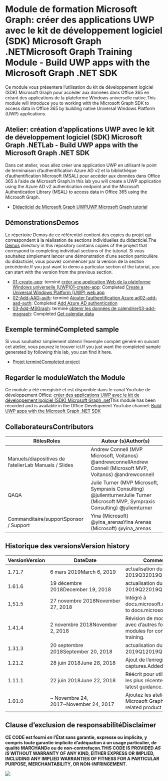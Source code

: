 # <a name="microsoft-graph-training-module---build-uwp-apps-with-the-microsoft-graph-net-sdk"></a><span data-ttu-id="b63e0-101">Module de formation Microsoft Graph: créer des applications UWP avec le kit de développement logiciel (SDK) Microsoft Graph .NET</span><span class="sxs-lookup"><span data-stu-id="b63e0-101">Microsoft Graph Training Module - Build UWP apps with the Microsoft Graph .NET SDK</span></span>

<span data-ttu-id="b63e0-102">Ce module vous présentera l’utilisation du kit de développement logiciel (SDK) Microsoft Graph pour accéder aux données dans Office 365 en créant des applications de la plateforme Windows universelle native.</span><span class="sxs-lookup"><span data-stu-id="b63e0-102">This module will introduce you to working with the Microsoft Graph SDK to access data in Office 365 by building native Universal Windows Platform (UWP) applications.</span></span>

## <a name="lab---build-uwp-apps-with-the-microsoft-graph-net-sdk"></a><span data-ttu-id="b63e0-103">Atelier: création d’applications UWP avec le kit de développement logiciel (SDK) Microsoft Graph .NET</span><span class="sxs-lookup"><span data-stu-id="b63e0-103">Lab - Build UWP apps with the Microsoft Graph .NET SDK</span></span>

<span data-ttu-id="b63e0-104">Dans cet atelier, vous allez créer une application UWP en utilisant le point de terminaison d’authentification Azure AD v2 et la bibliothèque d’authentification Microsoft (MSAL) pour accéder aux données dans Office 365 à l’aide de Microsoft Graph.</span><span class="sxs-lookup"><span data-stu-id="b63e0-104">In this lab you will create a UWP application using the Azure AD v2 authentication endpoint and the Microsoft Authentication Library (MSAL) to access data in Office 365 using the Microsoft Graph.</span></span>

- [<span data-ttu-id="b63e0-105">Didacticiel de Microsoft Graph UWP</span><span class="sxs-lookup"><span data-stu-id="b63e0-105">UWP Microsoft Graph tutorial</span></span>](https://docs.microsoft.com/graph/training/uwp-tutorial)

## <a name="demos"></a><span data-ttu-id="b63e0-106">Démonstrations</span><span class="sxs-lookup"><span data-stu-id="b63e0-106">Demos</span></span>

<span data-ttu-id="b63e0-107">Le [](./Demos) répertoire Demos de ce référentiel contient des copies du projet qui correspondent à la réalisation de sections individuelles du didacticiel.</span><span class="sxs-lookup"><span data-stu-id="b63e0-107">The [Demos](./Demos) directory in this repository contains copies of the project that correspond to completing individual sections of the tutorial.</span></span> <span data-ttu-id="b63e0-108">Si vous souhaitez simplement lancer une démonstration d’une section particulière du didacticiel, vous pouvez commencer par la version de la section précédente.</span><span class="sxs-lookup"><span data-stu-id="b63e0-108">If you just want to demo a particular section of the tutorial, you can start with the version from the previous section.</span></span>

- <span data-ttu-id="b63e0-109">[01-create-app](Demos/01-create-app): terminé [créer une application Web de la plateforme Windows universelle (UWP)](https://docs.microsoft.com/graph/training/uwp-tutorial?tutorial-step=1)</span><span class="sxs-lookup"><span data-stu-id="b63e0-109">[01-create-app](Demos/01-create-app): Completed [Create a Universal Windows Platform (UWP) web app](https://docs.microsoft.com/graph/training/uwp-tutorial?tutorial-step=1)</span></span>
- <span data-ttu-id="b63e0-110">[02-Add-AAD-auth](Demos/02-add-aad-auth): terminé [Ajouter l’authentification Azure ad](https://docs.microsoft.com/graph/training/uwp-tutorial?tutorial-step=3)</span><span class="sxs-lookup"><span data-stu-id="b63e0-110">[02-add-aad-auth](Demos/02-add-aad-auth): Completed [Add Azure AD authentication](https://docs.microsoft.com/graph/training/uwp-tutorial?tutorial-step=3)</span></span>
- <span data-ttu-id="b63e0-111">[03-Add-MSGraph](Demos/03-add-msgraph): terminé [obtenir les données de calendrier](https://docs.microsoft.com/graph/training/uwp-tutorial?tutorial-step=4)</span><span class="sxs-lookup"><span data-stu-id="b63e0-111">[03-add-msgraph](Demos/03-add-msgraph): Completed [Get calendar data](https://docs.microsoft.com/graph/training/uwp-tutorial?tutorial-step=4)</span></span>

## <a name="completed-sample"></a><span data-ttu-id="b63e0-112">Exemple terminé</span><span class="sxs-lookup"><span data-stu-id="b63e0-112">Completed sample</span></span>

<span data-ttu-id="b63e0-113">Si vous souhaitez simplement obtenir l’exemple complet généré en suivant cet atelier, vous pouvez le trouver ici.</span><span class="sxs-lookup"><span data-stu-id="b63e0-113">If you just want the completed sample generated by following this lab, you can find it here.</span></span>

- [<span data-ttu-id="b63e0-114">Projet terminé</span><span class="sxs-lookup"><span data-stu-id="b63e0-114">Completed project</span></span>](Demos/03-add-msgraph)

## <a name="watch-the-module"></a><span data-ttu-id="b63e0-115">Regarder le module</span><span class="sxs-lookup"><span data-stu-id="b63e0-115">Watch the Module</span></span>

<span data-ttu-id="b63e0-116">Ce module a été enregistré et est disponible dans le canal YouTube de développement Office: [créer des applications UWP avec le kit de développement logiciel (SDK) Microsoft Graph .net](https://youtu.be/XNxBUmqcf6c)</span><span class="sxs-lookup"><span data-stu-id="b63e0-116">This module has been recorded and is available in the Office Development YouTube channel: [Build UWP apps with the Microsoft Graph .NET SDK](https://youtu.be/XNxBUmqcf6c)</span></span>

## <a name="contributors"></a><span data-ttu-id="b63e0-117">Collaborateurs</span><span class="sxs-lookup"><span data-stu-id="b63e0-117">Contributors</span></span>

| <span data-ttu-id="b63e0-118">Rôles</span><span class="sxs-lookup"><span data-stu-id="b63e0-118">Roles</span></span>                | <span data-ttu-id="b63e0-119">Auteur (s)</span><span class="sxs-lookup"><span data-stu-id="b63e0-119">Author(s)</span></span>                                                        |
| -------------------- | ---------------------------------------------------------------- |
| <span data-ttu-id="b63e0-120">Manuels/diapositives de l’atelier</span><span class="sxs-lookup"><span data-stu-id="b63e0-120">Lab Manuals / Slides</span></span> | <span data-ttu-id="b63e0-121">Andrew Connell (MVP Microsoft, Voitanos) @andrewconnell</span><span class="sxs-lookup"><span data-stu-id="b63e0-121">Andrew Connell (Microsoft MVP, Voitanos) @andrewconnell</span></span>          |
| <span data-ttu-id="b63e0-122">QA</span><span class="sxs-lookup"><span data-stu-id="b63e0-122">QA</span></span>                   | <span data-ttu-id="b63e0-123">Julie Turner (MVP Microsoft, Sympraxis Consulting) @juliemturner</span><span class="sxs-lookup"><span data-stu-id="b63e0-123">Julie Turner (Microsoft MVP, Sympraxis Consulting) @juliemturner</span></span> |
| <span data-ttu-id="b63e0-124">Commanditaire/support</span><span class="sxs-lookup"><span data-stu-id="b63e0-124">Sponsor / Support</span></span>    | <span data-ttu-id="b63e0-125">Yina (Microsoft) @yina_arenas</span><span class="sxs-lookup"><span data-stu-id="b63e0-125">Yina Arenas (Microsoft) @yina_arenas</span></span>                             |

## <a name="version-history"></a><span data-ttu-id="b63e0-126">Historique des versions</span><span class="sxs-lookup"><span data-stu-id="b63e0-126">Version history</span></span>

| <span data-ttu-id="b63e0-127">Version</span><span class="sxs-lookup"><span data-stu-id="b63e0-127">Version</span></span> | <span data-ttu-id="b63e0-128">Date</span><span class="sxs-lookup"><span data-stu-id="b63e0-128">Date</span></span>               | <span data-ttu-id="b63e0-129">Comments</span><span class="sxs-lookup"><span data-stu-id="b63e0-129">Comments</span></span>                                             |
| ------- | ------------------ | ---------------------------------------------------- |
| <span data-ttu-id="b63e0-130">1.7</span><span class="sxs-lookup"><span data-stu-id="b63e0-130">1.7</span></span>     | <span data-ttu-id="b63e0-131">6 mars 2019</span><span class="sxs-lookup"><span data-stu-id="b63e0-131">March 6, 2019</span></span>      | <span data-ttu-id="b63e0-132">actualisation du contenu 2019Q3</span><span class="sxs-lookup"><span data-stu-id="b63e0-132">2019Q3 content refresh</span></span>                               |
| <span data-ttu-id="b63e0-133">1.6</span><span class="sxs-lookup"><span data-stu-id="b63e0-133">1.6</span></span>     | <span data-ttu-id="b63e0-134">19 décembre 2018</span><span class="sxs-lookup"><span data-stu-id="b63e0-134">December 19, 2018</span></span>  | <span data-ttu-id="b63e0-135">actualisation du contenu 2019Q2</span><span class="sxs-lookup"><span data-stu-id="b63e0-135">2019Q2 content refresh</span></span>                               |
| <span data-ttu-id="b63e0-136">1,5</span><span class="sxs-lookup"><span data-stu-id="b63e0-136">1.5</span></span>     | <span data-ttu-id="b63e0-137">27 novembre 2018</span><span class="sxs-lookup"><span data-stu-id="b63e0-137">November 27, 2018</span></span>  | <span data-ttu-id="b63e0-138">Intégré à docs.microsoft.com/graph</span><span class="sxs-lookup"><span data-stu-id="b63e0-138">Onboarded to docs.microsoft.com/graph</span></span>                |
| <span data-ttu-id="b63e0-139">1.4</span><span class="sxs-lookup"><span data-stu-id="b63e0-139">1.4</span></span>     | <span data-ttu-id="b63e0-140">2 novembre 2018</span><span class="sxs-lookup"><span data-stu-id="b63e0-140">November 2, 2018</span></span>   | <span data-ttu-id="b63e0-141">Révision de modules de cohérence avec d’autres formations.</span><span class="sxs-lookup"><span data-stu-id="b63e0-141">Revised modules for consistency with other training.</span></span> |
| <span data-ttu-id="b63e0-142">1.3</span><span class="sxs-lookup"><span data-stu-id="b63e0-142">1.3</span></span>     | <span data-ttu-id="b63e0-143">20 septembre 2018</span><span class="sxs-lookup"><span data-stu-id="b63e0-143">September 20, 2018</span></span> | <span data-ttu-id="b63e0-144">actualisation du contenu 2019Q1</span><span class="sxs-lookup"><span data-stu-id="b63e0-144">2019Q1 content refresh</span></span>                               |
| <span data-ttu-id="b63e0-145">1.2</span><span class="sxs-lookup"><span data-stu-id="b63e0-145">1.2</span></span>     | <span data-ttu-id="b63e0-146">28 juin 2018</span><span class="sxs-lookup"><span data-stu-id="b63e0-146">June 28, 2018</span></span>      | <span data-ttu-id="b63e0-147">Ajout de l’enregistrement de captures.</span><span class="sxs-lookup"><span data-stu-id="b63e0-147">Added screencast.</span></span>                                    |
| <span data-ttu-id="b63e0-148">1.1</span><span class="sxs-lookup"><span data-stu-id="b63e0-148">1.1</span></span>     | <span data-ttu-id="b63e0-149">22 juin 2018</span><span class="sxs-lookup"><span data-stu-id="b63e0-149">June 22, 2018</span></span>      | <span data-ttu-id="b63e0-150">Réécrit pour utiliser les instructions les plus récentes.</span><span class="sxs-lookup"><span data-stu-id="b63e0-150">Rewritten to use latest guidance.</span></span>                    |
| <span data-ttu-id="b63e0-151">1.0</span><span class="sxs-lookup"><span data-stu-id="b63e0-151">1.0</span></span>     | <span data-ttu-id="b63e0-152">~ Novembre 24, 2017</span><span class="sxs-lookup"><span data-stu-id="b63e0-152">~November 24, 2017</span></span> | <span data-ttu-id="b63e0-153">Ajoutez les ateliers produits liés à Microsoft Graph.</span><span class="sxs-lookup"><span data-stu-id="b63e0-153">Add Microsoft Graph related product breakouts.</span></span>       |

## <a name="disclaimer"></a><span data-ttu-id="b63e0-154">Clause d’exclusion de responsabilité</span><span class="sxs-lookup"><span data-stu-id="b63e0-154">Disclaimer</span></span>

<span data-ttu-id="b63e0-155">**CE CODE est fourni _en_ l’État sans garantie, expresse ou implicite, y compris toute garantie implicite d’adéquation à un usage particulier, de qualité MARCHANDe ou de non-contrefaçon.**</span><span class="sxs-lookup"><span data-stu-id="b63e0-155">**THIS CODE IS PROVIDED _AS IS_ WITHOUT WARRANTY OF ANY KIND, EITHER EXPRESS OR IMPLIED, INCLUDING ANY IMPLIED WARRANTIES OF FITNESS FOR A PARTICULAR PURPOSE, MERCHANTABILITY, OR NON-INFRINGEMENT.**</span></span>

<!-- markdownlint-disable MD033 -->
<img src="https://telemetry.sharepointpnp.com/msgraph-training-uwp" />

